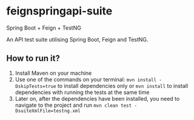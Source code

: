 # feignspringapi-suite
Spring Boot + Feign + TestNG

An API test suite utilising Spring Boot, Feign and TestNG.

## How to run it?

1. Install Maven on your machine
2. Use one of the commands on your terminal: `mvn install -DskipTests=true` to install dependencies only or `mvn install` to install dependencies with running the tests at the same time
3. Later on, after the dependencies have been installed, you need to navigate to the project and run `mvn clean test -DsuiteXmlFile=testng.xml` 
